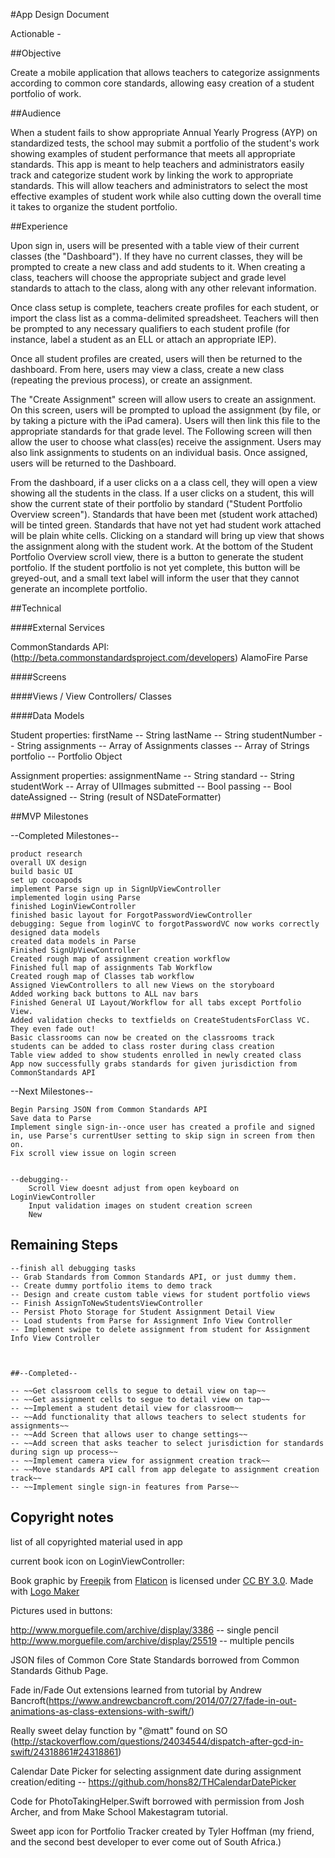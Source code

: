 #App Design Document

Actionable -


##Objective

Create a mobile application that allows teachers to categorize assignments according to common core standards, allowing easy creation of a student portfolio of work.

##Audience

When a student fails to show appropriate Annual Yearly Progress (AYP) on standardized tests, the school may submit a portfolio of the student's work showing examples of student performance that meets all appropriate standards.  This app is meant to help teachers and administrators easily track and categorize student work by linking the work to appropriate standards.  This will allow teachers and administrators to select the most effective examples of student work while also cutting down the overall time it takes to organize the student portfolio.

##Experience

Upon sign in, users will be presented with a table view of their current classes (the "Dashboard").  If they have no current classes, they will be prompted to create a new class and add students to it.  When creating a class, teachers will choose the appropriate subject and grade level standards to attach to the class, along with any other relevant information.  

Once class setup is complete, teachers create profiles for each student, or import the class list as a comma-delimited spreadsheet.  Teachers will then be prompted to any necessary qualifiers to each student profile (for instance, label a student as an ELL or attach an appropriate IEP).  

Once all student profiles are created, users will then be returned to the dashboard.  From here, users may view a class, create a new class (repeating the previous process), or create an assignment.  

The "Create Assignment" screen will allow users to create an assignment.  On this screen, users will be prompted to upload the assignment (by file, or by taking a picture with the iPad camera).  Users will then link this file to the appropriate standards for that grade level.  The Following screen will then allow the user to choose what class(es) receive the assignment.  Users may also link assignments to students on an individual basis.  Once assigned, users will be returned to the Dashboard.  

From the dashboard, if a user clicks on a a class cell, they will open a view showing all the students in the class.  If a user clicks on a student, this will show the current state of their portfolio by standard ("Student Portfolio Overview screen").  Standards that have been met (student work attached) will be tinted green.  Standards that have not yet had student work attached will be plain white cells.  Clicking on a standard will bring up view that shows the assignment along with the student work.  At the bottom of the Student Portfolio Overview scroll view, there is a button to generate the student portfolio.  If the student portfolio is not yet complete, this button will be greyed-out, and a small text label will inform the user that they cannot generate an incomplete portfolio.




##Technical

####External Services

CommonStandards API: (http://beta.commonstandardsproject.com/developers)
AlamoFire
Parse

####Screens



####Views / View Controllers/ Classes


####Data Models

Student
    properties:
        firstName -- String
        lastName -- String
        studentNumber -- String
        assignments -- Array of Assignments
        classes -- Array of Strings
        portfolio -- Portfolio Object

Assignment
    properties:
        assignmentName -- String
        standard -- String
        studentWork -- Array of UIImages
        submitted -- Bool
        passing -- Bool
        dateAssigned -- String (result of NSDateFormatter)
        

##MVP Milestones

--Completed Milestones--

    product research
    overall UX design
    build basic UI
    set up cocoapods
    implement Parse sign up in SignUpViewController
    implemented login using Parse
    finished LoginViewController
    finished basic layout for ForgotPasswordViewController
    debugging: Segue from loginVC to forgotPasswordVC now works correctly
    designed data models
    created data models in Parse
    Finished SignUpViewController
    Created rough map of assignment creation workflow
    Finished full map of assignments Tab Workflow
    Created rough map of Classes tab workflow
    Assigned ViewControllers to all new Views on the storyboard
    Added working back buttons to ALL nav bars
    Finished General UI Layout/Workflow for all tabs except Portfolio View.
    Added validation checks to textfields on CreateStudentsForClass VC.  They even fade out!
    Basic classrooms can now be created on the classrooms track
    students can be added to class roster during class creation
    Table view added to show students enrolled in newly created class
    App now successfully grabs standards for given jurisdiction from CommonStandards API


--Next Milestones--

    Begin Parsing JSON from Common Standards API
    Save data to Parse
    Implement single sign-in--once user has created a profile and signed in, use Parse's currentUser setting to skip sign in screen from then on.
    Fix scroll view issue on login screen

    
    --debugging--
        Scroll View doesnt adjust from open keyboard on LoginViewController
        Input validation images on student creation screen
        New 


## Remaining Steps

    --finish all debugging tasks
    -- Grab Standards from Common Standards API, or just dummy them. 
    -- Create dummy portfolio items to demo track
    -- Design and create custom table views for student portfolio views
    -- Finish AssignToNewStudentsViewController
    -- Persist Photo Storage for Student Assignment Detail View
    -- Load students from Parse for Assignment Info View Controller
    -- Implement swipe to delete assignment from student for Assignment Info View Controller
    
    

    ##--Completed--
    
    -- ~~Get classroom cells to segue to detail view on tap~~
    -- ~~Get assignment cells to segue to detail view on tap~~
    -- ~~Implement a student detail view for classroom~~
    -- ~~Add functionality that allows teachers to select students for assignments~~
    -- ~~Add Screen that allows user to change settings~~
    -- ~~Add screen that asks teacher to select jurisdiction for standards during sign up process~~ 
    -- ~~Implement camera view for assignment creation track~~
    -- ~~Move standards API call from app delegate to assignment creation track~~
    -- ~~Implement single sign-in features from Parse~~
    
## Copyright notes

list of all copyrighted material used in app

current book icon on LoginViewController:

Book graphic by <a href="http://www.freepik.com/">Freepik</a> from <a href="http://www.flaticon.com/">Flaticon</a> is licensed under <a href="http://creativecommons.org/licenses/by/3.0/" title="Creative Commons BY 3.0">CC BY 3.0</a>. Made with <a href="http://logomakr.com" title="Logo Maker">Logo Maker</a>

Pictures used in buttons:

http://www.morguefile.com/archive/display/3386 -- single pencil
http://www.morguefile.com/archive/display/25519 -- multiple pencils

JSON files of Common Core State Standards borrowed from Common Standards Github Page.  

Fade in/Fade Out extensions learned from tutorial by Andrew Bancroft(https://www.andrewcbancroft.com/2014/07/27/fade-in-out-animations-as-class-extensions-with-swift/)

Really sweet delay function by "@matt" found on SO (http://stackoverflow.com/questions/24034544/dispatch-after-gcd-in-swift/24318861#24318861)

Calendar Date Picker for selecting assignment date during assignment creation/editing -- https://github.com/hons82/THCalendarDatePicker

Code for PhotoTakingHelper.Swift borrowed with permission from Josh Archer, and from Make School Makestagram tutorial.

Sweet app icon for Portfolio Tracker created by Tyler Hoffman (my friend, and the second best developer to ever come out of South Africa.)





